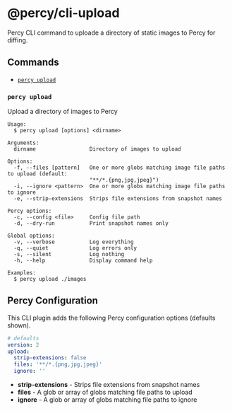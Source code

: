# @percy/cli-upload

Percy CLI command to uploade a directory of static images to Percy for diffing.

## Commands
<!-- commands -->
* [`percy upload`](#percy-upload)

### `percy upload`

Upload a directory of images to Percy

```
Usage:
  $ percy upload [options] <dirname>

Arguments:
  dirname                 Directory of images to upload

Options:
  -f, --files [pattern]   One or more globs matching image file paths to upload (default:
                          "**/*.{png,jpg,jpeg}")
  -i, --ignore <pattern>  One or more globs matching image file paths to ignore
  -e, --strip-extensions  Strips file extensions from snapshot names

Percy options:
  -c, --config <file>     Config file path
  -d, --dry-run           Print snapshot names only

Global options:
  -v, --verbose           Log everything
  -q, --quiet             Log errors only
  -s, --silent            Log nothing
  -h, --help              Display command help

Examples:
  $ percy upload ./images
```
<!-- commandsstop -->

## Percy Configuration

This CLI plugin adds the following Percy configuration options (defaults shown).

```yaml
# defaults
version: 2
upload:
  strip-extensions: false
  files: '**/*.{png,jpg,jpeg}'
  ignore: ''
```

- **strip-extensions** - Strips file extensions from snapshot names
- **files** - A glob or array of globs matching file paths to upload
- **ignore** - A glob or array of globs matching file paths to ignore
